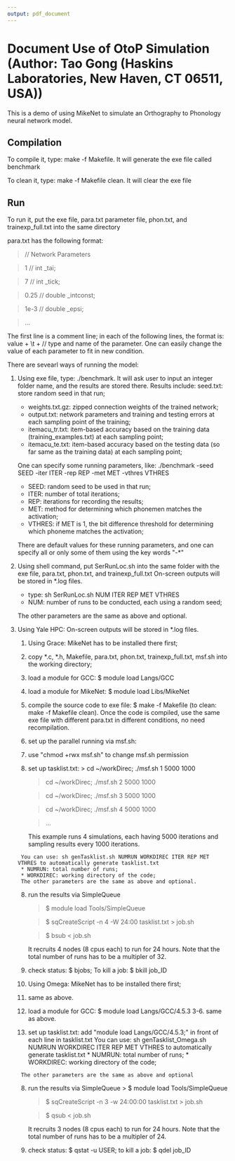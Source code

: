 ```yaml
---
output: pdf_document
---
```

# Document Use of OtoP Simulation (Author: Tao Gong (Haskins Laboratories, New Haven, CT 06511, USA))
This is a demo of using MikeNet to simulate an Orthography to Phonology neural network model.

## Compilation
To compile it, type: make -f Makefile. It will generate the exe file called benchmark

To clean it, type: make -f Makefile clean. It will clear the exe file

## Run
To run it, put the exe file, para.txt parameter file, phon.txt, and trainexp_full.txt into the same directory

para.txt has the following format:

> // Network Parameters

> 1	// int _tai;

> 7	// int _tick;

> 0.25	// double _intconst;

> 1e-3	// double _epsi;

> ...

The first line is a comment line; in each of the following lines, the format is: value + \t + // type and name of the parameter.
One can easily change the value of each parameter to fit in new condition.

There are sevearl ways of running the model:

1. Using exe file, type: ./benchmark. It will ask user to input an integer folder name, and the results are stored there. 
    Results include: 
	  seed.txt: store random seed in that run;
    * weights.txt.gz: zipped connection weights of the trained network;
    *	output.txt: network parameters and training and testing errors at each sampling point of the training;
    *	itemacu\_tr.txt: item-based accuracy based on the training data (training\_examples.txt) at each sampling point;   
    *	itemacu\_te.txt: item-based accuracy based on the testing data (so far same as the training data) at each sampling point;
    
    One can specify some running parameters, like: ./benchmark -seed SEED -iter ITER -rep REP -met MET -vthres VTHRES
 	  * SEED: random seed to be used in that run;
 	  * ITER: number of total iterations;
 	  * REP: iterations for recording the results;
 	  * MET: method for determining which phonemen matches the activation;
 	  * VTHRES: if MET is 1, the bit difference threshold for determining which phoneme matches the activation;
    
    There are default values for these running parameters, and one can specify all or only some of them using the key words "-*" 

2. Using shell command, put SerRunLoc.sh into the same folder with the exe file, para.txt, phon.txt, and trainexp_full.txt
    On-screen outputs will be stored in *.log files.
    * type: sh SerRunLoc.sh NUM ITER REP MET VTHRES
    * NUM: number of runs to be conducted, each using a random seed; 
    
    The other parameters are the same as above and optional.

3. Using Yale HPC: 
    On-screen outputs will be stored in *.log files.
    1. Using Grace: MikeNet has to be installed there first;
      1. copy *.c, *.h, Makefile, para.txt, phon.txt, trainexp_full.txt, msf.sh into the working directory;
      2. load a module for GCC: $ module load Langs/GCC
      3. load a module for MikeNet: $ module load Libs/MikeNet
      4. compile the source code to exe file: $ make -f Makefile (to clean: make -f Makefile clean). Once the code is compiled, use the same exe file with different para.txt in different conditions, no need recompilation.	
   	  5. set up the parallel running via msf.sh:
   	  6. use "chmod +rwx msf.sh" to change msf.sh permission
   	  7. set up tasklist.txt:
   	    > cd ~/workDirec; ./msf.sh 1 5000 1000
   		  
   		  > cd ~/workDirec; ./msf.sh 2 5000 1000
   		  
   		  > cd ~/workDirec; ./msf.sh 3 5000 1000
   		  
   		  > cd ~/workDirec; ./msf.sh 4 5000 1000
   		  
   		  > ...
   		
   		  This example runs 4 simulations, each having 5000 iterations and sampling results every 1000 iterations.
    
      	You can use: sh genTasklist.sh NUMRUN WORKDIREC ITER REP MET VTHRES to automatically generate tasklist.txt
      	* NUMRUN: total number of runs;
      	* WORKDIREC: working directory of the code;
      	The other parameters are the same as above and optional.
   
      8. run the results via SimpleQueue
   		  > $ module load Tools/SimpleQueue
    	  
    	  > $ sqCreateScript -n 4 -W 24:00 tasklist.txt > job.sh
    	  
    	  > $ bsub < job.sh
    	
    	  It recruits 4 nodes (8 cpus each) to run for 24 hours. Note that the total number of runs has to be a multipler of 32.
   	  9. check status: $ bjobs; To kill a job: $ bkill job_ID


    2. Using Omega: MikeNet has to be installed there first;
      1. same as above.
      2. load a module for GCC: $ module load Langs/GCC/4.5.3
      3-6. same as above.
      7. set up tasklist.txt: add "module load Langs/GCC/4.5.3;" in front of each line in tasklist.txt
        You can use: sh genTasklist_Omega.sh NUMRUN WORKDIREC ITER REP MET VTHRES to automatically generate tasklist.txt
        * NUMRUN: total number of runs;
        * WORKDIREC: working directory of the code;
        
        The other parameters are the same as above and optional


      8. run the results via SimpleQueue
        > $ module load Tools/SimpleQueue
    	  
    	  > $ sqCreateScript -n 3 -w 24:00:00 tasklist.txt > job.sh
    	  
    	  > $ qsub < job.sh
    	  
    	  It recruits 3 nodes (8 cpus each) to run for 24 hours. Note that the total number of runs has to be a multipler of 24.
      9. check status: $ qstat -u USER; to kill a job: $ qdel job_ID
